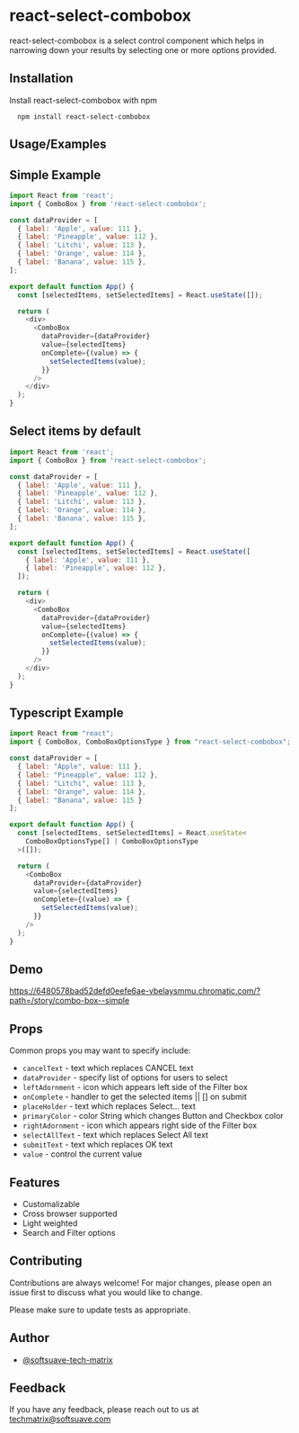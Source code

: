# react-select-combobox

react-select-combobox is a select control component which helps in narrowing down your results by selecting one or more options provided.

## Installation

Install react-select-combobox with npm

```npm
  npm install react-select-combobox
```

## Usage/Examples

## Simple Example

```javascript
import React from 'react';
import { ComboBox } from 'react-select-combobox';

const dataProvider = [
  { label: 'Apple', value: 111 },
  { label: 'Pineapple', value: 112 },
  { label: 'Litchi', value: 113 },
  { label: 'Orange', value: 114 },
  { label: 'Banana', value: 115 },
];

export default function App() {
  const [selectedItems, setSelectedItems] = React.useState([]);

  return (
    <div>
      <ComboBox
        dataProvider={dataProvider}
        value={selectedItems}
        onComplete={(value) => {
          setSelectedItems(value);
        }}
      />
    </div>
  );
}
```

## Select items by default

```javascript
import React from 'react';
import { ComboBox } from 'react-select-combobox';

const dataProvider = [
  { label: 'Apple', value: 111 },
  { label: 'Pineapple', value: 112 },
  { label: 'Litchi', value: 113 },
  { label: 'Orange', value: 114 },
  { label: 'Banana', value: 115 },
];

export default function App() {
  const [selectedItems, setSelectedItems] = React.useState([
    { label: 'Apple', value: 111 },
    { label: 'Pineapple', value: 112 },
  ]);

  return (
    <div>
      <ComboBox
        dataProvider={dataProvider}
        value={selectedItems}
        onComplete={(value) => {
          setSelectedItems(value);
        }}
      />
    </div>
  );
}
```

## Typescript Example

```javascript
import React from "react";
import { ComboBox, ComboBoxOptionsType } from "react-select-combobox";

const dataProvider = [
  { label: "Apple", value: 111 },
  { label: "Pineapple", value: 112 },
  { label: "Litchi", value: 113 },
  { label: "Orange", value: 114 },
  { label: "Banana", value: 115 }
];

export default function App() {
  const [selectedItems, setSelectedItems] = React.useState<
    ComboBoxOptionsType[] | ComboBoxOptionsType
  >([]);

  return (
    <ComboBox
      dataProvider={dataProvider}
      value={selectedItems}
      onComplete={(value) => {
        setSelectedItems(value);
      }}
    />
  );
}
```
## Demo

https://6480578bad52defd0eefe6ae-vbelaysmmu.chromatic.com/?path=/story/combo-box--simple

## Props

Common props you may want to specify include:

- `cancelText` - text which replaces CANCEL text
- `dataProvider` - specify list of options for users to select
- `leftAdornment` - icon which appears left side of the Filter box
- `onComplete` - handler to get the selected items || [] on submit
- `placeHolder` - text which replaces Select... text
- `primaryColor` - color String which changes Button and Checkbox color
- `rightAdornment` - icon which appears right side of the Filter box
- `selectAllText` - text which replaces Select All text
- `submitText` - text which replaces OK text
- `value` - control the current value

## Features

- Customalizable
- Cross browser supported
- Light weighted
- Search and Filter options

## Contributing

Contributions are always welcome! For major changes, please open an issue first
to discuss what you would like to change.

Please make sure to update tests as appropriate.

## Author

- [@softsuave-tech-matrix](https://github.com/softsuave-tech-matrix)

## Feedback

If you have any feedback, please reach out to us at techmatrix@softsuave.com

